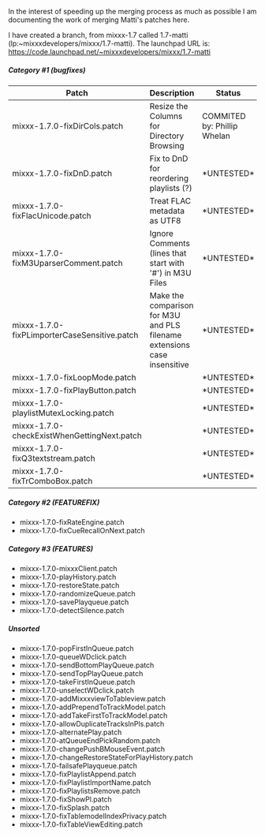 In the interest of speeding up the merging process as much as possible I
am documenting the work of merging Matti's patches here.

I have created a branch, from mixxx-1.7 called 1.7-matti
(lp:\~mixxxdevelopers/mixxx/1.7-matti). The launchpad URL is:
<https://code.launchpad.net/~mixxxdevelopers/mixxx/1.7-matti>

##### Category \#1 (bugfixes)

| Patch                                        | Description                                                              | Status                      |
| -------------------------------------------- | ------------------------------------------------------------------------ | --------------------------- |
| mixxx-1.7.0-fixDirCols.patch                 | Resize the Columns for Directory Browsing                                | COMMITED by: Phillip Whelan |
| mixxx-1.7.0-fixDnD.patch                     | Fix to DnD for reordering playlists (?)                                  | \*UNTESTED\*                |
| mixxx-1.7.0-fixFlacUnicode.patch             | Treat FLAC metadata as UTF8                                              | \*UNTESTED\*                |
| mixxx-1.7.0-fixM3UparserComment.patch        | Ignore Comments (lines that start with '\#') in M3U Files                | \*UNTESTED\*                |
| mixxx-1.7.0-fixPLimporterCaseSensitive.patch | Make the comparison for M3U and PLS filename extensions case insensitive | \*UNTESTED\*                |
| mixxx-1.7.0-fixLoopMode.patch                |                                                                          | \*UNTESTED\*                |
| mixxx-1.7.0-fixPlayButton.patch              |                                                                          | \*UNTESTED\*                |
| mixxx-1.7.0-playlistMutexLocking.patch       |                                                                          | \*UNTESTED\*                |
| mixxx-1.7.0-checkExistWhenGettingNext.patch  |                                                                          | \*UNTESTED\*                |
| mixxx-1.7.0-fixQ3textstream.patch            |                                                                          | \*UNTESTED\*                |
| mixxx-1.7.0-fixTrComboBox.patch              |                                                                          | \*UNTESTED\*                |

##### Category \#2 (FEATUREFIX)

  - mixxx-1.7.0-fixRateEngine.patch
  - mixxx-1.7.0-fixCueRecallOnNext.patch

##### Category \#3 (FEATURES)

  - mixxx-1.7.0-mixxxClient.patch
  - mixxx-1.7.0-playHistory.patch
  - mixxx-1.7.0-restoreState.patch 
  - mixxx-1.7.0-randomizeQueue.patch
  - mixxx-1.7.0-savePlayqueue.patch
  - mixxx-1.7.0-detectSilence.patch

##### Unsorted

  - mixxx-1.7.0-popFirstInQueue.patch
  - mixxx-1.7.0-queueWDclick.patch
  - mixxx-1.7.0-sendBottomPlayQueue.patch
  - mixxx-1.7.0-sendTopPlayQueue.patch
  - mixxx-1.7.0-takeFirstInQueue.patch
  - mixxx-1.7.0-unselectWDclick.patch
  - mixxx-1.7.0-addMixxxviewToTableview.patch
  - mixxx-1.7.0-addPrependToTrackModel.patch 
  - mixxx-1.7.0-addTakeFirstToTrackModel.patch 
  - mixxx-1.7.0-allowDuplicateTracksInPls.patch
  - mixxx-1.7.0-alternatePlay.patch
  - mixxx-1.7.0-atQueueEndPickRandom.patch 
  - mixxx-1.7.0-changePushBMouseEvent.patch
  - mixxx-1.7.0-changeRestoreStateForPlayHistory.patch
  - mixxx-1.7.0-failsafePlayqueue.patch
  - mixxx-1.7.0-fixPlaylistAppend.patch
  - mixxx-1.7.0-fixPlaylistImportName.patch
  - mixxx-1.7.0-fixPlaylistsRemove.patch
  - mixxx-1.7.0-fixShowPl.patch
  - mixxx-1.7.0-fixSplash.patch
  - mixxx-1.7.0-fixTablemodelIndexPrivacy.patch
  - mixxx-1.7.0-fixTableViewEditing.patch
